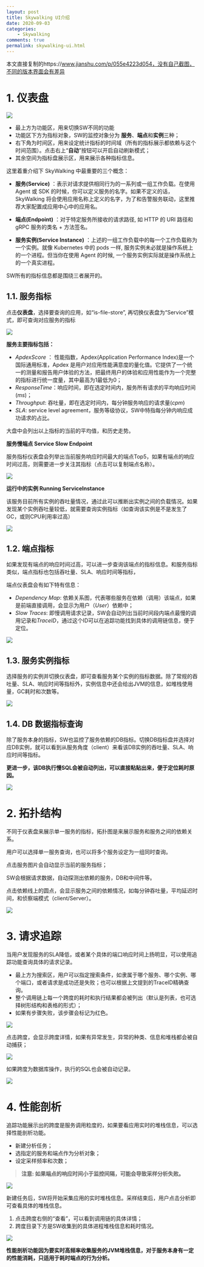 ```yaml
---
layout: post
title: Skywalking UI介绍
date: 2020-09-03
categories:
	- Skywalking
comments: true
permalink: skywalking-ui.html
---
```


本文直接复制的https://www.jianshu.com/p/055e4223d054，没有自己截图，不同的版本界面会有差异

# 1. 仪表盘

![](/assets/images/posts/skywalking-ui/skywalking-ui-1.jpg)

- 最上方为功能区，用来切换SW不同的功能
- 功能区下方为指标对象，SW的监控对象分为 **服务**、**端点**和**实例**三种；
- 右下角为时间区，用来设定统计指标的时间域（所有的指标展示都依赖与这个时间范围）。点击右上“**自动**”按钮可以开启自动刷新模式；
- 其余空间为指标盘展示区，用来展示各种指标信息。

这里着重介绍下 SkyWalking 中最重要的三个概念：

- **服务(Service)** ：表示对请求提供相同行为的一系列或一组工作负载。在使用 Agent 或 SDK 的时候，你可以定义服务的名字。如果不定义的话，SkyWalking 将会使用应用名称上定义的名字，为了和告警服务联动，这里推荐大家配置成应用中心中的应用名。

- **端点(Endpoint)** ：对于特定服务所接收的请求路径, 如 HTTP 的 URI 路径和 gRPC 服务的类名 + 方法签名。
- **服务实例(Service Instance)** ：上述的一组工作负载中的每一个工作负载称为一个实例。就像 Kubernetes 中的 pods 一样, 服务实例未必就是操作系统上的一个进程。但当你在使用 Agent 的时候, 一个服务实例实际就是操作系统上的一个真实进程。

SW所有的指标信息都是围绕三者展开的。

## 1.1. 服务指标

点击**仪表盘**，选择要查询的应用，如“is-file-store”, 再切换仪表盘为“Service”模式，即可查询对应服务的指标

![](/assets/images/posts/skywalking-ui/skywalking-ui-2.jpg)

**服务主要指标包括：**

- *ApdexScore* ： 性能指数，Apdex(Application Performance Index)是一个国际通用标准，Apdex 是用户对应用性能满意度的量化值。它提供了一个统一的测量和报告用户体验的方法，把最终用户的体验和应用性能作为一个完整的指标进行统一度量，其中最高为1最低为0；
- *ResponseTime*：响应时间，即在选定时间内，服务所有请求的平均响应时间(*ms*)；
- *Throughput*: 吞吐量，即在选定时间内，每分钟服务响应的请求量(*cpm*)
- *SLA*: service level agreement，服务等级协议，SW中特指每分钟内响应成功请求的占比。

大盘中会列出以上指标的当前的平均值，和历史走势。

**服务慢端点 Service Slow Endpoint**

服务指标仪表盘会列举出当前服务响应时间最大的端点Top5，如果有端点的响应时间过高，则需要进一步关注其指标（点击可以复制端点名称）。

![](/assets/images/posts/skywalking-ui/skywalking-ui-3.jpg)

**运行中的实例 Running ServiceInstance**

该服务目前所有实例的吞吐量情况，通过此可以推断出实例之间的负载情况。如果发现某个实例吞吐量较低，就需要查询实例指标（如查询该实例是不是发生了GC，或则CPU利用率过高）

![](/assets/images/posts/skywalking-ui/skywalking-ui-4.jpg)

## 1.2. 端点指标

如果发现有端点的响应时间过高，可以进一步查询该端点的指标信息。和服务指标类似，端点指标也包括吞吐量、SLA、响应时间等指标，

端点仪表盘会有如下特有信息：

- *Dependency Map*: 依赖关系图，代表哪些服务在依赖（调用）该端点，如果是前端直接调用，会显示为用户（*User*）依赖中；
- *Slow Traces*: 即慢调用请求记录，SW会自动列出当前时间段内端点最慢的调用记录和*TraceID*，通过这个ID可以在追踪功能找到具体的调用链信息，便于定位。

![](/assets/images/posts/skywalking-ui/skywalking-ui-5.jpg)

## 1.3. 服务实例指标

选择服务的实例并切换仪表盘，即可查看服务某个实例的指标数据。除了常规的吞吐量、SLA、响应时间等指标外，实例信息中还会给出JVM的信息，如堆栈使用量，GC耗时和次数等。

![](/assets/images/posts/skywalking-ui/skywalking-ui-6.jpg)

## 1.4. DB 数据指标查询

除了服务本身的指标，SW也监控了服务依赖的DB指标。切换DB指标盘并选择对应DB实例，就可以看到从服务角度（client）来看该DB实例的吞吐量、SLA、响应时间等指标。

**更进一步，该DB执行慢SQL会被自动列出，可以直接粘贴出来，便于定位耗时原因。**

![](/assets/images/posts/skywalking-ui/skywalking-ui-7.jpg)

# 2. 拓扑结构

不同于仪表盘来展示单一服务的指标，拓扑图是来展示服务和服务之间的依赖关系。

用户可以选择单一服务查询，也可以将多个服务设定为一组同时查询。

点击服务图片会自动显示当前的服务指标；

SW会根据请求数据，自动探测出依赖的服务，DB和中间件等。

点击依赖线上的圆点，会显示服务之间的依赖情况，如每分钟吞吐量，平均延迟时间，和侦察端模式（client/Server）。

![](/assets/images/posts/skywalking-ui/skywalking-ui-8.jpg)

# 3. 请求追踪

当用户发现服务的SLA降低，或者某个具体的端口响应时间上扬明显，可以使用追踪功能查询具体的请求记录。

- 最上方为搜索区，用户可以指定搜索条件，如隶属于哪个服务、哪个实例、哪个端口，或者请求是成功还是失败；也可以根据上文提到的TraceID精确查询。
- 整个调用链上每一个跨度的耗时和执行结果都会被列出（默认是列表，也可选择树形结构和表格的形式）；
- 如果有步骤失败，该步骤会标记为红色。

![](/assets/images/posts/skywalking-ui/skywalking-ui-9.jpg)

点击跨度，会显示跨度详情，如果有异常发生，异常的种类、信息和堆栈都会被自动捕获；

![](/assets/images/posts/skywalking-ui/skywalking-ui-10.jpg)

如果跨度为数据库操作，执行的SQL也会被自动记录。

![](/assets/images/posts/skywalking-ui/skywalking-ui-11.jpg)

# 4. 性能剖析

追踪功能展示出的跨度是服务调用粒度的，如果要看应用实时的堆栈信息，可以选择性能剖析功能。

- 新建分析任务；
- 选指定的服务和端点作为分析对象；
- 设定采样频率和次数；

> **注意: 如果端点的响应时间小于监控间隔，可能会导致采样分析失败。**

![](/assets/images/posts/skywalking-ui/skywalking-ui-12.jpg)

新建任务后，SW将开始采集应用的实时堆栈信息。采样结束后，用户点击分析即可查看具体的堆栈信息。

1. 点击跨度右侧的“查看”，可以看到调用链的具体详情；
2. 跨度目录下方是SW收集到的具体进程堆栈信息和耗时情况。

![](/assets/images/posts/skywalking-ui/skywalking-ui-13.jpg)

**性能剖析功能因为要实时高频率收集服务的JVM堆栈信息，对于服务本身有一定的性能消耗，只适用于耗时端点的行为分析。**


